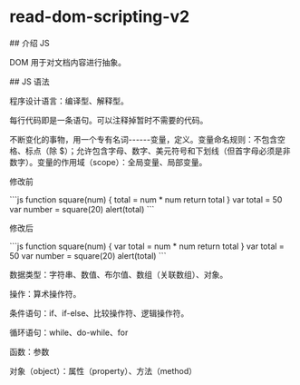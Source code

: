 # read-dom-scripting-v2
\## 介绍 JS

DOM 用于对文档内容进行抽象。

\## JS 语法

程序设计语言：编译型、解释型。

每行代码即是一条语句。可以注释掉暂时不需要的代码。

不断变化的事物，用一个专有名词------变量，定义。变量命名规则：不包含空格、标点（除
\$）；允许包含字母、数字、美元符号和下划线（但首字母必须是非数字）。变量的作用域（scope）：全局变量、局部变量。

修改前

\`\`\`js function square(num) { total = num \* num return total } var
total = 50 var number = square(20) alert(total) \`\`\`

修改后

\`\`\`js function square(num) { var total = num \* num return total }
var total = 50 var number = square(20) alert(total) \`\`\`

数据类型：字符串、数值、布尔值、数组（关联数组）、对象。

操作：算术操作符。

条件语句：if、if-else、比较操作符、逻辑操作符。

循环语句：while、do-while、for

函数：参数

对象（object）：属性（property）、方法（method）
